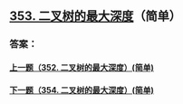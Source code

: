 ## [353. 二叉树的最大深度](https://leetcode-cn.com/problems/merge-two-sorted-lists/)（简单）





### 答案：



#### [上一题（352. 二叉树的最大深度）(简单)](https://github.com/sdwwld/leetCode/blob/master/src/main/java/com/wld/java/leetcode/leetCode0352.md)

#### [下一题（354. 二叉树的最大深度）(简单)](https://github.com/sdwwld/leetCode/blob/master/src/main/java/com/wld/java/leetcode/leetCode0354.md)